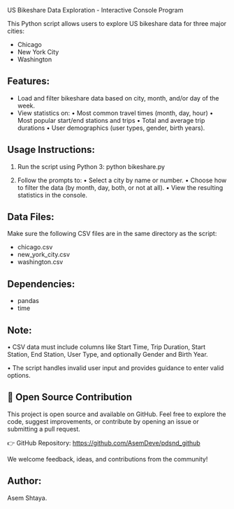 
US Bikeshare Data Exploration - Interactive Console Program

This Python script allows users to explore US bikeshare data for three major cities:
- Chicago
- New York City
- Washington

Features:
---------
- Load and filter bikeshare data based on city, month, and/or day of the week.
- View statistics on:
  • Most common travel times (month, day, hour)
  • Most popular start/end stations and trips
  • Total and average trip durations
  • User demographics (user types, gender, birth years).

Usage Instructions:
-------------------
1. Run the script using Python 3:
   python bikeshare.py

2. Follow the prompts to:
   • Select a city by name or number.
   • Choose how to filter the data (by month, day, both, or not at all).
   • View the resulting statistics in the console.

Data Files:
-----------
Make sure the following CSV files are in the same directory as the script:
- chicago.csv
- new_york_city.csv
- washington.csv

Dependencies:
-------------
- pandas
- time

Note:
-----
• CSV data must include columns like Start Time, Trip Duration, Start Station, End Station, User Type, and optionally Gender and Birth Year.

• The script handles invalid user input and provides guidance to enter valid options.


📢 Open Source Contribution
-----
This project is open source and available on GitHub.
Feel free to explore the code, suggest improvements, or contribute by opening an issue or submitting a pull request.

👉 GitHub Repository: https://github.com/AsemDeve/pdsnd_github

We welcome feedback, ideas, and contributions from the community!

Author:
-------
Asem Shtaya.
